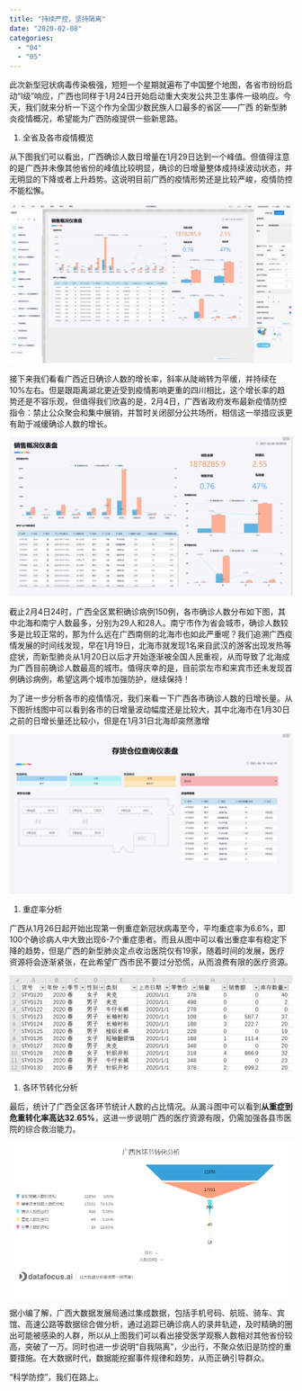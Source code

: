 ```yaml
---
title: "持续严控，坚持隔离"
date: "2020-02-08"
categories: 
  - "04"
  - "05"
---
```


此次新型冠状病毒传染极强，短短一个星期就遍布了中国整个地图，各省市纷纷启动“I级”响应，广西也同样于1月24日开始启动重大突发公共卫生事件一级响应。今天，我们就来分析一下这个作为全国少数民族人口最多的省区——广西 的新型肺炎疫情概况，希望能为广西防疫提供一些新思路。

1. 全省及各市疫情概览

从下图我们可以看出，广西确诊人数日增量在1月29日达到一个峰值。但值得注意的是广西并未像其他省份的峰值比较明显，确诊的日增量整体成持续波动状态，并无明显的下降或者上升趋势。这说明目前广西的疫情形势还是比较严峻，疫情防控不能松懈。

![广西确诊人数日增长量](images/unnamed-file-10.png)

接下来我们看看广西近日确诊人数的增长率，斜率从陡峭转为平缓，并持续在10%左右。但是跟距离湖北更近受到疫情影响更重的四川相比，这个增长率的趋势还是不容乐观，但值得我们欣喜的是，2月4日，广西省政府发布最新疫情防控指令：禁止公众聚会和集中展销，并暂时关闭部分公共场所，相信这一举措应该更有助于减缓确诊人数的增长。

![广西确诊日环比](images/unnamed-file-11.png)

截止2月4日24时，广西全区累积确诊病例150例，各市确诊人数分布如下图，其中北海和南宁人数最多，分别为29人和28人。南宁市作为省会城市，确诊人数较多是比较正常的，那为什么远在广西南侧的北海市也如此严重呢？我们追溯广西疫情发展的时间线发现，早在1月19日，北海市就发现1名来自武汉的游客出现发热等症状，而新型肺炎从1月20日以后才开始逐渐被全国人民重视，从而导致了北海成为广西目前确诊人数最高的城市。值得庆幸的是，目前崇左市和来宾市还未发现首例确诊病例，希望这两个城市加强防护，继续保持！

为了进一步分析各市的疫情情况，我们来看一下广西各市确诊人数的日增长量。从下图折线图中可以看到各市的日增量波动幅度还是比较大，其中北海市在1月30日之前的日增长量还比较小，但是在1月31日北海却突然激增

![各市确诊人数日增长量](images/unnamed-file-12.png)

1. 重症率分析

广西从1月26日起开始出现第一例重症新冠状病毒至今，平均重症率为6.6%，即100个确诊病人中大致出现6-7个重症患者。而且从图中可以看出重症率有稳定下降的趋势，但是广西的新型肺炎定点收治医院仅有19家，随着时间的发展，医疗资源将会逐渐紧张，在此希望广西市民不要过分恐慌，从而浪费有限的医疗资源。

![广西患者重症率](images/unnamed-file-13.png)

1. 各环节转化分析

最后，统计了广西全区各环节统计人数的占比情况。从漏斗图中可以看到**从重症到危重转化率高达32.65%**，这进一步说明广西的医疗资源有限，仍需加强各县市医院的综合救治能力。

![C:\Users\Administrator\AppData\Local\Microsoft\Windows\INetCache\Content.Word\广西各环节转化分析.png](images/c-users-administrator-appdata-local-microsoft-win.png)

据小编了解，广西大数据发展局通过集成数据，包括手机号码、航班、骑车、宾馆、高速公路等数据综合做分析，通过追踪已确诊病人的录井轨迹，及时精确的圈出可能被感染的人群，所以从上图我们可以看出接受医学观察人数相对其他省份较高，突破了一万。同时也进一步说明“自我隔离”，少出行，不聚众依旧是防控的重要措施。在大数据时代，数据能挖掘事件规律和趋势，从而正确引导群众。

“科学防控”，我们在路上。
